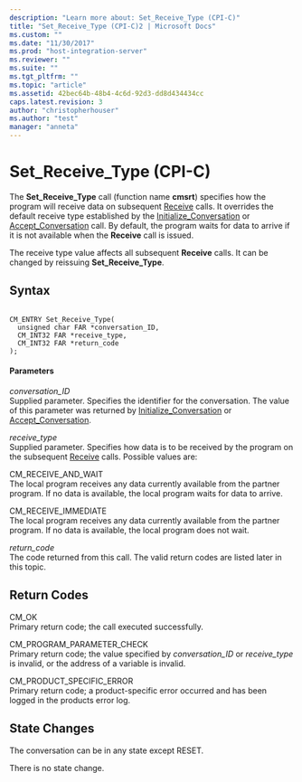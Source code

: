 ```yaml
---
description: "Learn more about: Set_Receive_Type (CPI-C)"
title: "Set_Receive_Type (CPI-C)2 | Microsoft Docs"
ms.custom: ""
ms.date: "11/30/2017"
ms.prod: "host-integration-server"
ms.reviewer: ""
ms.suite: ""
ms.tgt_pltfrm: ""
ms.topic: "article"
ms.assetid: 42bec64b-48b4-4c6d-92d3-dd8d434434cc
caps.latest.revision: 3
author: "christopherhouser"
ms.author: "test"
manager: "anneta"
---
```

# Set_Receive_Type (CPI-C)
The **Set_Receive_Type** call (function name **cmsrt**) specifies how the program will receive data on subsequent [Receive](../core/receive-cpi-c-2.md) calls. It overrides the default receive type established by the [Initialize_Conversation](../core/initialize-conversation-cpi-c-1.md) or [Accept_Conversation](../core/accept-conversation-cpi-c-2.md) call. By default, the program waits for data to arrive if it is not available when the **Receive** call is issued.  
  
 The receive type value affects all subsequent **Receive** calls. It can be changed by reissuing **Set_Receive_Type**.  
  
## Syntax  
  
```  
  
CM_ENTRY Set_Receive_Type(   
  unsigned char FAR *conversation_ID,    
  CM_INT32 FAR *receive_type,            
  CM_INT32 FAR *return_code              
);  
```  
  
#### Parameters  
 *conversation_ID*  
 Supplied parameter. Specifies the identifier for the conversation. The value of this parameter was returned by [Initialize_Conversation](../core/initialize-conversation-cpi-c-1.md) or [Accept_Conversation](../core/accept-conversation-cpi-c-2.md).  
  
 *receive_type*  
 Supplied parameter. Specifies how data is to be received by the program on the subsequent [Receive](../core/receive-cpi-c-2.md) calls. Possible values are:  
  
 CM_RECEIVE_AND_WAIT  
 The local program receives any data currently available from the partner program. If no data is available, the local program waits for data to arrive.  
  
 CM_RECEIVE_IMMEDIATE  
 The local program receives any data currently available from the partner program. If no data is available, the local program does not wait.  
  
 *return_code*  
 The code returned from this call. The valid return codes are listed later in this topic.  
  
## Return Codes  
 CM_OK  
 Primary return code; the call executed successfully.  
  
 CM_PROGRAM_PARAMETER_CHECK  
 Primary return code; the value specified by *conversation_ID* or *receive_type* is invalid, or the address of a variable is invalid.  
  
 CM_PRODUCT_SPECIFIC_ERROR  
 Primary return code; a product-specific error occurred and has been logged in the products error log.  
  
## State Changes  
 The conversation can be in any state except RESET.  
  
 There is no state change.
